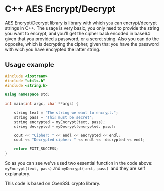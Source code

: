 # C++ AES Encrypt/Decrypt

AES Encrypt/Decrypt library is library with which you can encrypt/decrypt strings in C++. 
The usage is very basic, you only need to provide the string you want to encrypt, and you'll get the cipher back encoded in base64 given that you provided a password, or a secret string. 
Also you can do the opposite, which is decrypting the cipher, given that you have the password with wich you have encrypted the latter string. 

## Usage example
```cpp
#include <iostream>
#include "utils.h"
#include <string.h>

using namespace std;
    
int main(int argc, char **args) {

    string text = "The string we want to encrypt.";
    string pass = "This must be secret";
    string encrypted = myEncrypt(text, pass);
    string decrypted = myDecrypt(encrypted, pass);

    cout << "Cipher: " << endl << encrypted << endl;
    cout << "Decrypted cipher: " << endl <<  decrypted << endl;

    return EXIT_SUCCESS;
}
```
So as you can see we've used two essential function in the code above: ```myEncrypt(text, pass)``` and ```myDecrypt(text, pass)```, and they are self explanatory.

This code is based on OpenSSL crypto library.